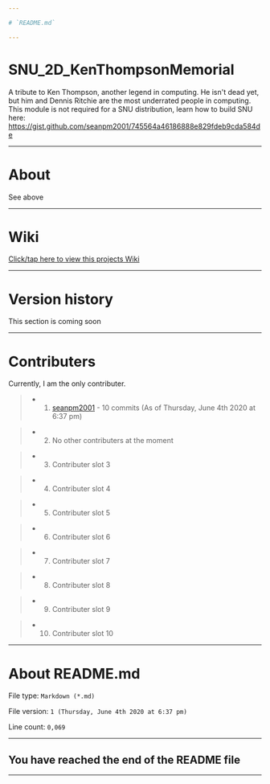 ```yaml
---

# `README.md`

---
```


# SNU_2D_KenThompsonMemorial
A tribute to Ken Thompson, another legend in computing. He isn't dead yet, but him and Dennis Ritchie are the most underrated people in computing. This module is not required for a SNU distribution, learn how to build SNU here: https://gist.github.com/seanpm2001/745564a46186888e829fdeb9cda584de

---

# About

See above

---

# Wiki

[Click/tap here to view this projects Wiki](https://github.com/seanpm2001/SNU_2D_KenThompsonMemorial/wiki)

---

# Version history

This section is coming soon

---

# Contributers

Currently, I am the only contributer.

> * 1. [seanpm2001](https://github.com/seanpm2001/) - 10 commits (As of Thursday, June 4th 2020 at 6:37 pm)

> * 2. No other contributers at the moment

> * 3. Contributer slot 3

> * 4. Contributer slot 4

> * 5. Contributer slot 5

> * 6. Contributer slot 6

> * 7. Contributer slot 7

> * 8. Contributer slot 8

> * 9. Contributer slot 9

> * 10. Contributer slot 10

---

# About README.md

File type: `Markdown (*.md)`

File version: `1 (Thursday, June 4th 2020 at 6:37 pm)`

Line count: `0,069`

---

## You have reached the end of the README file

---
